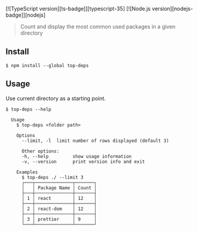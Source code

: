 [![TypeScript version][ts-badge]][typescript-35]
[![Node.js version][nodejs-badge]][nodejs]

> Count and display the most common used packages in a given directory

## Install

```
$ npm install --global top-deps
```

## Usage

Use current directory as a starting point.

```
$ top-deps --help

  Usage
    $ top-deps <folder path>

    Options
      --limit, -l  limit number of rows displayed (default 3)

      Other options:
      -h, --help         show usage information
      -v, --version      print version info and exit

    Examples
      $ top-deps ./ --limit 3
      ┌───┬──────────────┬───────┐
      │   │ Package Name │ Count │
      ├───┼──────────────┼───────┤
      │ 1 │ react        │ 12    │
      ├───┼──────────────┼───────┤
      │ 2 │ react-dom    │ 12    │
      ├───┼──────────────┼───────┤
      │ 3 │ prettier     │ 9     │
      └───┴──────────────┴───────┘
```
